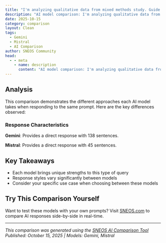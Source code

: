 ```yaml
---
title: "I'm analyzing qualitative data from mixed methods study. Guide me: 1) Clarify mixed methods design (convergent"
description: "AI model comparison: I'm analyzing qualitative data from mixed methods study. Guide me: 1) Clarify mixed methods design (..."
date: 2025-10-15
category: comparison
layout: Clean
tags:
  - Gemini
  - Mistral
  - AI Comparison
author: SNEOS Community
head:
  - - meta
    - name: description
      content: "AI model comparison: I'm analyzing qualitative data from mixed methods study. Guide me: 1) Clarify mixed methods design (convergent..."
---
```


<ChatComparison
  title="I'm analyzing qualitative data from mixed methods study. Guide me: 1) Clarify mixed methods design (convergent"
  prompt="I'm analyzing qualitative data from mixed methods study. Guide me: 1) Clarify mixed methods design (convergent"
  :responses='{"Gemini": "Okay, this is a fantastic and crucial area to get right in mixed methods research! Let\u0027s break down your request and provide a comprehensive guide.\n\n---\n\n### Part 1: Clarifying Convergent Mixed Methods Design\n\nThe **Convergent Parallel Mixed Methods Design** (also known as Triangulation Design or Concurrent Triangulation) is one of the most common and straightforward mixed methods approaches.\n\n**1. Definition \u0026 Purpose:**\n*   **Definition:** In this design, both qualitative (QUAL) and quantitative (QUANT) data are collected *concurrently* (at roughly the same time) and independently analyzed *separately*. After the separate analyses are complete, the findings from both datasets are then *integrated* and compared to address a single, overarching research question or set of questions.\n*   **Purpose:** The primary goal is to obtain different but complementary data on the same phenomenon, allowing for:\n    *   **Corroboration/Validation:** Do the qualitative findings support the quantitative findings, and vice-versa?\n    *   **Convergence:** Do the findings \u0022converge\u0022 or point to the same conclusions?\n    *   **Divergence/Discrepancy:** Do the findings contradict or differ, leading to deeper insights or further research questions?\n    *   **Complementarity:** Do the two datasets offer different but related insights that, when combined, provide a more complete understanding?\n\n**2. Key Characteristics:**\n*   **Concurrent Data Collection:** QUAL and QUANT data are gathered during the same phase of the study.\n*   **Independent Analysis:** Each dataset (qualitative and quantitative) is analyzed using its own distinct methods and techniques, without initially influencing the other.\n*   **Integration at Interpretation Phase:** The \u0022mixing\u0022 or integration occurs primarily after both datasets have been analyzed, typically during the discussion section of a report. The researcher compares the themes from the qualitative data with the statistical results from the quantitative data.\n*   **Equal Priority (often):** Both qualitative and quantitative data typically hold equal importance and weight in addressing the research questions. (Sometimes one may have slightly more priority, but the intent is usually balance).\n*   **Single Study Focus:** Both datasets are aimed at addressing the *same* research problem or specific aspects of it.\n\n**3. Visual Representation:**\n\n    QUAL Data Collection -----\u003E QUAL Data Analysis -----|\n                                                          |---\u003E **Integration \u0026 Interpretation** ---\u003E Overall Findings\n    QUANT Data Collection -----\u003E QUANT Data Analysis -----|\n\n**4. Implications for Qualitative Data Analysis in this Design:**\n*   You must conduct a robust, stand-alone qualitative analysis *first*. Pretend for a moment you\u0027re only doing a qualitative study.\n*   The qualitative findings need to be clear and well-supported by evidence (quotes, observations) so they can be effectively compared or contrasted with the quantitative findings later.\n*   You should not initially try to \u0022force\u0022 your qualitative findings to align with expected quantitative results during the initial qualitative analysis phase, as this biases the process. The beauty of convergent design is seeing *if* they converge naturally.\n\n---\n\n### Part 2: Guiding Your Qualitative Data Analysis in a Mixed Methods Study (Convergent)\n\nNow that we\u0027ve clarified the design, let\u0027s focus on the qualitative data analysis within that framework.\n\n#### A. Initial Preparation \u0026 Organization\n\n1.  **Transcription:**\n    *   Transcribe all audio recordings (interviews, focus groups) verbatim.\n    *   Add non-verbal cues (pauses, laughter, emotional tone) if relevant to meaning.\n    *   Proofread carefully for accuracy.\n2.  **Data Organization:**\n    *   Use qualitative data analysis software (QDAS) like NVivo, ATLAS.ti, Dedoose, MAXQDA, or even robust spreadsheet/word processor tools for smaller datasets. This is highly recommended for efficiency and rigor.\n    *   Organize field notes, observation data, and any other textual data.\n3.  **Familiarization:**\n    *   Read through all your qualitative data multiple times. Immerse yourself in the data to get a holistic sense of the participants\u0027 experiences, perspectives, and the context.\n    *   Make initial notes, highlight interesting passages, and jot down preliminary ideas or questions that emerge.\n\n#### B. The Coding Process (The Core of Qualitative Analysis)\n\nThis iterative process transforms raw data into meaningful insights. There are various approaches (thematic analysis, grounded theory, content analysis, etc.), but the core steps often overlap. Let\u0027s use a general thematic analysis approach here:\n\n1.  **Initial Coding (Open Coding):**\n    *   Go through your data line-by-line, sentence-by-sentence, or paragraph-by-paragraph.\n    *   Assign short, descriptive **codes** to segments of text that capture the essence of what is being said or observed. Don\u0027t worry about overlap or too many codes at this stage.\n    *   Aim to stay close to the data (in vivo codes are useful here, using participants\u0027 exact words).\n    *   Example: If a participant says, \u0022I felt completely unsupported by my supervisor,\u0022 you might code it as \u0060lack of supervisory support\u0060, \u0060feelings of isolation\u0060, \u0060negative leadership experience\u0060.\n    *   This is often an inductive process, letting the codes emerge from the data rather than imposing pre-defined codes.\n\n2.  **Developing Categories/Axial Coding:**\n    *   After initial coding of a good portion (or all) of your data, start to group similar or related codes together into broader **categories** or potential sub-themes.\n    *   Ask: \u0022What do these codes have in common?\u0022 \u0022How do they relate to each other?\u0022\n    *   Example: Codes like \u0060lack of supervisory support\u0060, \u0060unclear expectations\u0060, \u0060infrequent feedback\u0060, \u0060feeling dismissed\u0060 might group into a category like \u0060Challenges in Supervisor-Employee Relationship\u0060.\n\n3.  **Searching for Themes (Pattern Recognition):**\n    *   Move beyond categories to identify overarching **themes**. Themes are broader, more abstract patterns of meaning that run through the data and are relevant to your research questions.\n    *   Themes often tell a \u0022story\u0022 or represent a core concept. They are built from multiple categories and supporting codes.\n    *   Example: Categories like \u0060Challenges in Supervisor-Employee Relationship\u0060, \u0060Work-Life Balance Struggles\u0060, \u0060Perceived Lack of Career Growth\u0060 might contribute to a larger theme of \u0060Employee Dissatisfaction and Turnover Intentions\u0060.\n    *   Iteratively compare themes, look for connections, contradictions, and nuances.\n\n4.  **Refining and Naming Themes:**\n    *   Review your identified themes against the entire dataset. Do they accurately reflect the data? Is there enough evidence to support each theme?\n    *   Are there themes that are too broad or too narrow? Can some be merged, or others broken down?\n    *   Give clear, concise, and evocative names to your final themes.\n    *   Write detailed descriptions for each theme, outlining its meaning, boundaries, and how it\u0027s supported by the data.\n\n#### C. Interpretation \u0026 Linking to Research Questions\n\n1.  **Within-Theme Analysis:**\n    *   For each theme, delve deeper. What are the key elements? What are the variations or sub-patterns within it?\n    *   Provide rich, descriptive narratives supported by direct participant quotes and field notes. These quotes are your qualitative \u0022data points.\u0022\n2.  **Across-Themes Analysis:**\n    *   How do the themes relate to each other? Do they build upon each other? Do some contradict others?\n    *   What are the underlying processes or core concepts that emerge from the themes?\n3.  **Answering Qualitative Research Questions:**\n    *   Clearly articulate how your identified themes and their interpretations directly address your specific qualitative research questions (or the qualitative component of your mixed methods questions).\n4.  **Theoretical Connections (if applicable):**\n    *   Consider how your qualitative findings connect to existing theories or frameworks in your field. Do they support, challenge, or extend current knowledge?\n\n#### D. Ensuring Rigor and Trustworthiness in Qualitative Analysis\n\nEssential for making your qualitative findings credible, especially when they will be compared with quantitative data.\n\n1.  **Credibility (Internal Validity):**\n    *   **Prolonged Engagement:** Spending sufficient time in the field.\n    *   **Persistent Observation:** Focusing on aspects relevant to the research questions.\n    *   **Triangulation of Sources:** Using multiple data sources (e.g., interviews, observations, documents) to confirm findings.\n    *   **Member Checking:** Presenting findings back to participants for their feedback on accuracy and resonance.\n    *   **Peer Debriefing:** Discussing the analysis process and emerging findings with a colleague or expert.\n2.  **Transferability (External Validity):**\n    *   **Thick Description:** Providing rich, detailed descriptions of the context, participants, and findings so readers can judge their applicability to other settings.\n3.  **Dependability (Reliability):**\n    *   **Audit Trail:** Maintaining meticulous records of all data, coding decisions, analytical steps, and theoretical notes, so another researcher could follow your path.\n4.  **Confirmability (Objectivity):**\n    *   **Reflexivity:** Explicitly acknowledging your own assumptions, biases, and how they might have influenced the research process and interpretation. This is often done through a researcher journal.\n\n#### E. Preparing for Integration (Specific to Convergent Design)\n\nWhile analyzing your qualitative data, keep the following in mind for the eventual integration phase:\n\n1.  **Identify Areas of Overlap:** Be aware of the specific constructs, variables, or phenomena that your qualitative data explores and that are also measured quantitatively.\n2.  **Summarize Key Findings Clearly:** Condense your qualitative findings into clear, concise summaries (e.g., \u0022Theme 1: X, supported by Y sub-themes and Z quotes\u0022). This makes comparison with quantitative results easier.\n3.  **Consider \u0022Qualitizing\u0022 (Optional):** For integration, sometimes researchers \u0022quantitize\u0022 qualitative data (counting codes/themes), or \u0022qualitize\u0022 quantitative data (e.g., selecting outlier cases from quant data for further qualitative exploration). In a convergent design, you\u0027re usually looking for direct comparison, but understanding the potential for transforming data can be helpful.\n\n---\n\n### In Summary: Your Workflow for Qualitative Analysis (Convergent Design)\n\n1.  **Understand Convergent Design:** Collect QUAL and QUANT concurrently, analyze separately, then integrate.\n2.  **Immersion \u0026 Organization:** Transcribe, organize, read through data.\n3.  **Inductive Coding:** Go through your data, assigning initial codes.\n4.  **Category Formation:** Group similar codes into broader categories.\n5.  **Theme Development:** Identify overarching patterns and stories (themes) from categories.\n6.  **Refinement:** Review, refine, and clearly name your themes.\n7.  **Interpretation:** Deeply describe themes, link them to your qualitative research questions, and consider theoretical connections.\n8.  **Rigor:** Apply trustworthiness criteria (credibility, transferability, dependability, confirmability).\n9.  **Prepare for Integration:** Summarize findings clearly, keeping in mind the quantitative data you\u0027ll eventually compare them with.\n\nRemember, qualitative analysis is an art as much as a science, requiring patience, iteration, and critical self-reflection. Good luck!", "Mistral": "Certainly! Analyzing qualitative data from a mixed methods study can be a complex but rewarding process. Let\u0027s start by clarifying the convergent mixed methods design and then move on to the steps for analyzing qualitative data within this framework.\n\n### Convergent Mixed Methods Design\n\n**Convergent Mixed Methods Design** (also known as concurrent triangulation design) involves collecting and analyzing both quantitative and qualitative data simultaneously, then merging the results to gain a more comprehensive understanding of the research problem. The key characteristics of this design include:\n\n1. **Simultaneous Data Collection**: Both quantitative and qualitative data are collected at the same time.\n2. **Separate Analysis**: Each type of data is analyzed independently using appropriate methods.\n3. **Integration of Results**: The findings from both types of data are merged or compared during the interpretation phase to draw conclusions.\n\n### Steps for Analyzing Qualitative Data in a Convergent Mixed Methods Design\n\n1. **Data Collection**:\n   - Ensure that your qualitative data (e.g., interviews, focus groups, observations) is collected systematically and rigorously.\n   - Use a structured approach to data collection to maintain consistency and reliability.\n\n2. **Transcription**:\n   - Transcribe all qualitative data accurately. This is crucial for ensuring the integrity of the data.\n\n3. **Coding**:\n   - **Initial Coding**: Start by reading through the transcripts and identifying key themes, patterns, or concepts.\n   - **Axial Coding**: Group related codes into broader categories or themes.\n   - **Selective Coding**: Identify core categories and relate them to other categories.\n\n4. **Thematic Analysis**:\n   - Identify, analyze, and report patterns (themes) within the data.\n   - Use software like NVivo, ATLAS.ti, or manual methods to organize and analyze the data.\n\n5. **Data Reduction**:\n   - Simplify the data by summarizing key points and eliminating redundant information.\n   - Create a coding framework or matrix to organize the data.\n\n6. **Interpretation**:\n   - Interpret the qualitative findings in the context of the research questions.\n   - Look for connections, contradictions, and complementary insights between the qualitative and quantitative data.\n\n7. **Integration**:\n   - **Merging**: Combine the qualitative and quantitative findings to provide a comprehensive understanding.\n   - **Comparison**: Compare the findings from both data types to identify areas of convergence and divergence.\n   - **Explanation**: Use the qualitative data to explain or contextualize the quantitative findings, and vice versa.\n\n8. **Reporting**:\n   - Present the integrated findings clearly and coherently.\n   - Use tables, charts, or diagrams to illustrate the integration of qualitative and quantitative data.\n   - Ensure that the qualitative data is presented in a way that complements the quantitative data, providing a richer understanding of the research problem.\n\n### Tips for Success\n\n- **Rigor**: Maintain rigor in both data collection and analysis to ensure the credibility and trustworthiness of your findings.\n- **Reflexivity**: Be aware of your own biases and assumptions, and reflect on how they might influence your analysis.\n- **Triangulation**: Use multiple sources of data and methods to validate your findings.\n- **Documentation**: Keep detailed records of your coding and analysis process to ensure transparency and replicability.\n\nBy following these steps, you can effectively analyze qualitative data within a convergent mixed methods design, leading to a more holistic and nuanced understanding of your research problem."}' published-date="{DateTime.UtcNow:HH:mm}"
/>

## Analysis

This comparison demonstrates the different approaches each AI model takes when responding to the same prompt. Here are the key differences observed:

### Response Characteristics

**Gemini**: Provides a direct response with 138 sentences. 

**Mistral**: Provides a direct response with 45 sentences. 

## Key Takeaways

- Each model brings unique strengths to this type of query
- Response styles vary significantly between models
- Consider your specific use case when choosing between these models

## Try This Comparison Yourself

Want to test these models with your own prompts? Visit [SNEOS.com](https://sneos.com) to compare AI responses side-by-side in real-time.

---

*This comparison was generated using the [SNEOS AI Comparison Tool](https://sneos.com)*
*Published: October 15, 2025 | Models: Gemini, Mistral*
